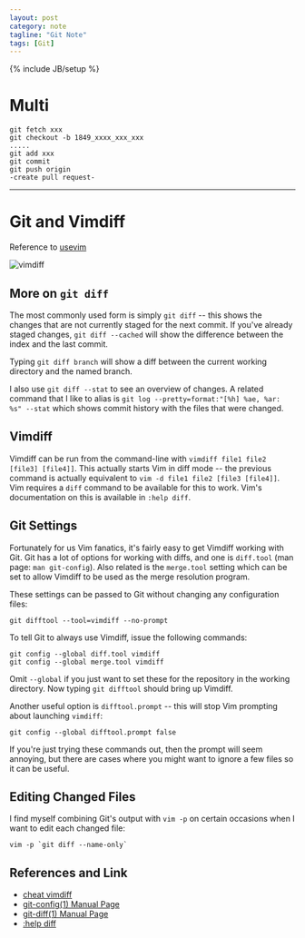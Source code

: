 ```yaml
---
layout: post
category: note
tagline: "Git Note"
tags: [Git]
---
```

{% include JB/setup %}

# Multi

    git fetch xxx
    git checkout -b 1849_xxxx_xxx_xxx
    .....
    git add xxx
    git commit
    git push origin
    -create pull request-

- - - -

# Git and Vimdiff

Reference to [usevim](http://usevim.com/2012/03/21/git-and-vimdiff/)

![vimdiff](http://usevim.com/images/posts/vimdiff.png)

## More on `git diff`

The most commonly used form is simply `git diff` -- this shows the changes
that are not currently staged for the next commit. If you've already staged
changes, `git diff --cached` will show the difference between the index and
the last commit.

Typing `git diff branch` will show a diff between the current working
directory and the named branch.

I also use `git diff --stat` to see an overview of changes. A related command
that I like to alias is `git log --pretty=format:"[%h] %ae, %ar: %s" --stat`
which shows commit history with the files that were changed.

## Vimdiff

Vimdiff can be run from the command-line with `vimdiff file1 file2 [file3]
[file4]]`. This actually starts Vim in diff mode -- the previous command is
actually equivalent to `vim -d file1 file2 [file3 [file4]]`. Vim requires a
`diff` command to be available for this to work. Vim's documentation on this is
available in `:help diff`.

## Git Settings

Fortunately for us Vim fanatics, it's fairly easy to get Vimdiff working with
Git. Git has a lot of options for working with diffs, and one is `diff.tool`
(man page: `man git-config`). Also related is the `merge.tool` setting which
can be set to allow Vimdiff to be used as the merge resolution program.

These settings can be passed to Git without changing any configuration files:

    git difftool --tool=vimdiff --no-prompt

To tell Git to always use Vimdiff, issue the following commands:

    git config --global diff.tool vimdiff
    git config --global merge.tool vimdiff

Omit `--global` if you just want to set these for the repository in the working
directory. Now typing `git difftool` should bring up Vimdiff.

Another useful option is `difftool.prompt` -- this will stop Vim prompting
about launching `vimdiff`:

    git config --global difftool.prompt false

If you're just trying these commands out, then the prompt will seem annoying,
but there are cases where you might want to ignore a few files so it can be
useful.

## Editing Changed Files

I find myself combining Git's output with `vim -p` on certain occasions when I
want to edit each changed file:

    vim -p `git diff --name-only`

## References and Link

 * [cheat vimdiff](http://cheat.errtheblog.com/s/vimdiff/)
 * [git-config(1) Manual Page](http://schacon.github.com/git/git-config.html)
 * [git-diff(1) Manual Page](http://schacon.github.com/git/git-diff.html)
 * [:help diff](http://vimdoc.sourceforge.net/htmldoc/diff.html)
